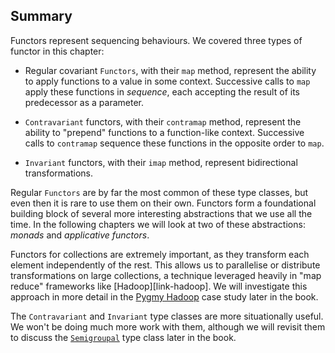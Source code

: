 ## Summary

Functors represent sequencing behaviours.
We covered three types of functor in this chapter:

- Regular covariant `Functors`, with their `map` method,
  represent the ability to apply functions
  to a value in some context.
  Successive calls to `map`
  apply these functions in *sequence*,
  each accepting the result of its predecessor
  as a parameter.

- `Contravariant` functors, with their `contramap` method,
  represent the ability to "prepend" functions
  to a function-like context.
  Successive calls to `contramap`
  sequence these functions in the opposite order to `map`.

- `Invariant` functors, with their `imap` method,
  represent bidirectional transformations.

Regular `Functors` are by far the most common of these type classes,
but even then it is rare to use them on their own.
Functors form a foundational building block of
several more interesting abstractions that we use all the time.
In the following chapters we will look at two of these abstractions:
*monads* and *applicative functors*.

Functors for collections are extremely important, as they transform each element independently of the rest.
This allows us to parallelise or distribute
transformations on large collections,
a technique leveraged heavily in
"map reduce" frameworks like [Hadoop][link-hadoop].
We will investigate this approach in more detail in the
[Pygmy Hadoop](#map-reduce) case study later in the book.

The `Contravariant` and `Invariant` type classes
are more situationally useful.
We won't be doing much more work with them,
although we will revisit them
to discuss the [`Semigroupal`](#semigroupal)
type class later in the book.
